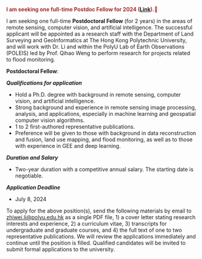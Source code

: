 **<font color=brown>I am seeking one full-time Postdoc Fellow for 2024 (<a href='https://www.polyu.edu.hk/lsgi/'>Link</a>).:pushpin:</font>**

I am seeking one full-time **Postdoctoral Fellow** (for 2 years) in the areas of remote sensing, computer vision, and artificial intelligence. The successful applicant will be appointed as a research staff with the Department of Land Surveying and GeoInformatics at The Hong Kong Polytechnic University, and will work with Dr. Li and within the PolyU Lab of Earth Observations (POLEIS) led by Prof. Qihao Weng to perform research for projects related to flood monitoring.

**Postdoctoral Fellow**:

***Qualifications for application***

- Hold a Ph.D. degree with background in remote sensing, computer vision, and artificial intelligence.
- Strong background and experience in remote sensing image processing, analysis, and applications, especially in machine learning and geospatial computer vision algorithms.
- 1 to 2 first-authored representative publications.
- Preference will be given to those with background in data reconstruction and fusion, land use mapping, and flood monitoring, as well as to those with experience in GEE and deep learning.

***Duration and Salary***

- Two-year duration with a competitive annual salary. The starting date is negotiable.

 ***Application Deadline***

- July 8, 2024

To apply for the above position(s), send the following materials by email to [zhiwei.li@polyu.edu.hk](mailto:zhiwei.li@polyu.edu.hk) as a single PDF file, 1) a cover letter stating research interests and experience, 2) a curriculum vitae, 3) transcripts for undergraduate and graduate courses, and 4) the full text of one to two representative publications. We will review the applications immediately and continue until the position is filled. Qualified candidates will be invited to submit formal applications to the university.
